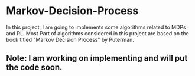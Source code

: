 # Markov-Decision-Process
In this project, I am going to implements some algorithms related to MDPs and RL. Most Part of algorithms considered in this project are based on the book titled "Markov Decision Process" by Puterman. 

## Note: I am working on implementing and will put the code soon. 
